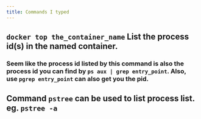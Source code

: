 ```yaml
---
title: Commands I typed
---
```


## `docker top the_container_name` List the process id(s) in the named container.
### Seem like the process id listed by this command is also the process id you can find by `ps aux | grep entry_point`. Also, use `pgrep entry_point` can also get you the pid.
## Command `pstree` can be used to list process list. eg. `pstree -a`
##
##
